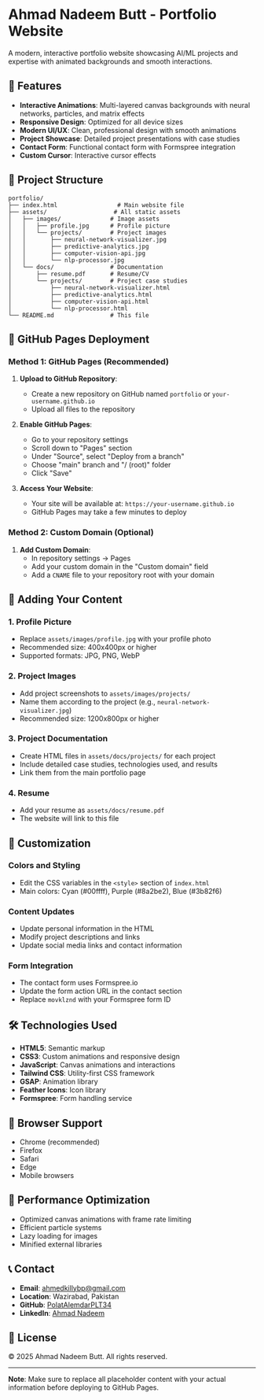# Ahmad Nadeem Butt - Portfolio Website

A modern, interactive portfolio website showcasing AI/ML projects and expertise with animated backgrounds and smooth interactions.

## 🌟 Features

- **Interactive Animations**: Multi-layered canvas backgrounds with neural networks, particles, and matrix effects
- **Responsive Design**: Optimized for all device sizes
- **Modern UI/UX**: Clean, professional design with smooth animations
- **Project Showcase**: Detailed project presentations with case studies
- **Contact Form**: Functional contact form with Formspree integration
- **Custom Cursor**: Interactive cursor effects

## 📁 Project Structure

```
portfolio/
├── index.html                 # Main website file
├── assets/                   # All static assets
│   ├── images/              # Image assets
│   │   ├── profile.jpg      # Profile picture
│   │   └── projects/        # Project images
│   │       ├── neural-network-visualizer.jpg
│   │       ├── predictive-analytics.jpg
│   │       ├── computer-vision-api.jpg
│   │       └── nlp-processor.jpg
│   └── docs/                # Documentation
│       ├── resume.pdf       # Resume/CV
│       └── projects/        # Project case studies
│           ├── neural-network-visualizer.html
│           ├── predictive-analytics.html
│           ├── computer-vision-api.html
│           └── nlp-processor.html
└── README.md                # This file
```

## 🚀 GitHub Pages Deployment

### Method 1: GitHub Pages (Recommended)

1. **Upload to GitHub Repository**:
   - Create a new repository on GitHub named `portfolio` or `your-username.github.io`
   - Upload all files to the repository

2. **Enable GitHub Pages**:
   - Go to your repository settings
   - Scroll down to "Pages" section
   - Under "Source", select "Deploy from a branch"
   - Choose "main" branch and "/ (root)" folder
   - Click "Save"

3. **Access Your Website**:
   - Your site will be available at: `https://your-username.github.io`
   - GitHub Pages may take a few minutes to deploy

### Method 2: Custom Domain (Optional)

1. **Add Custom Domain**:
   - In repository settings → Pages
   - Add your custom domain in the "Custom domain" field
   - Add a `CNAME` file to your repository root with your domain

## 📝 Adding Your Content

### 1. Profile Picture
- Replace `assets/images/profile.jpg` with your profile photo
- Recommended size: 400x400px or higher
- Supported formats: JPG, PNG, WebP

### 2. Project Images
- Add project screenshots to `assets/images/projects/`
- Name them according to the project (e.g., `neural-network-visualizer.jpg`)
- Recommended size: 1200x800px or higher

### 3. Project Documentation
- Create HTML files in `assets/docs/projects/` for each project
- Include detailed case studies, technologies used, and results
- Link them from the main portfolio page

### 4. Resume
- Add your resume as `assets/docs/resume.pdf`
- The website will link to this file

## 🎨 Customization

### Colors and Styling
- Edit the CSS variables in the `<style>` section of `index.html`
- Main colors: Cyan (#00ffff), Purple (#8a2be2), Blue (#3b82f6)

### Content Updates
- Update personal information in the HTML
- Modify project descriptions and links
- Update social media links and contact information

### Form Integration
- The contact form uses Formspree.io
- Update the form action URL in the contact section
- Replace `movklznd` with your Formspree form ID

## 🛠️ Technologies Used

- **HTML5**: Semantic markup
- **CSS3**: Custom animations and responsive design
- **JavaScript**: Canvas animations and interactions
- **Tailwind CSS**: Utility-first CSS framework
- **GSAP**: Animation library
- **Feather Icons**: Icon library
- **Formspree**: Form handling service

## 📱 Browser Support

- Chrome (recommended)
- Firefox
- Safari
- Edge
- Mobile browsers

## 🔧 Performance Optimization

- Optimized canvas animations with frame rate limiting
- Efficient particle systems
- Lazy loading for images
- Minified external libraries

## 📞 Contact

- **Email**: ahmedkillybp@gmail.com
- **Location**: Wazirabad, Pakistan
- **GitHub**: [PolatAlemdarPLT34](https://github.com/PolatAlemdarPLT34)
- **LinkedIn**: [Ahmad Nadeem](https://www.linkedin.com/in/ahmad-nadeem-a75614288)

## 📄 License

© 2025 Ahmad Nadeem Butt. All rights reserved.

---

**Note**: Make sure to replace all placeholder content with your actual information before deploying to GitHub Pages.


